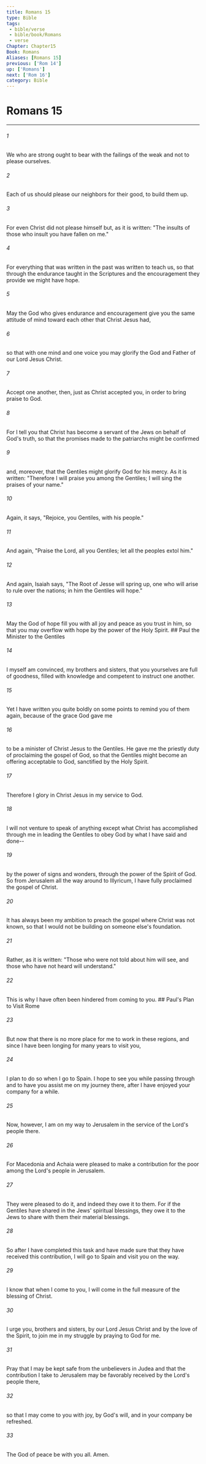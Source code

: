 ```yaml
---
title: Romans 15
type: Bible
tags:
 - bible/verse
 - bible/book/Romans
 - verse
Chapter: Chapter15
Book: Romans
Aliases: [Romans 15]
previous: ['Rom 14']
up: ['Romans']
next: ['Rom 16']
category: Bible
---
```

# Romans 15

***


###### 1 
We who are strong ought to bear with the failings of the weak and not to please ourselves. 

###### 2 
Each of us should please our neighbors for their good, to build them up. 

###### 3 
For even Christ did not please himself but, as it is written: "The insults of those who insult you have fallen on me." 

###### 4 
For everything that was written in the past was written to teach us, so that through the endurance taught in the Scriptures and the encouragement they provide we might have hope. 

###### 5 
May the God who gives endurance and encouragement give you the same attitude of mind toward each other that Christ Jesus had, 

###### 6 
so that with one mind and one voice you may glorify the God and Father of our Lord Jesus Christ. 

###### 7 
Accept one another, then, just as Christ accepted you, in order to bring praise to God. 

###### 8 
For I tell you that Christ has become a servant of the Jews on behalf of God's truth, so that the promises made to the patriarchs might be confirmed 

###### 9 
and, moreover, that the Gentiles might glorify God for his mercy. As it is written: "Therefore I will praise you among the Gentiles; I will sing the praises of your name." 

###### 10 
Again, it says, "Rejoice, you Gentiles, with his people." 

###### 11 
And again, "Praise the Lord, all you Gentiles; let all the peoples extol him." 

###### 12 
And again, Isaiah says, "The Root of Jesse will spring up, one who will arise to rule over the nations; in him the Gentiles will hope." 

###### 13 
May the God of hope fill you with all joy and peace as you trust in him, so that you may overflow with hope by the power of the Holy Spirit. ## Paul the Minister to the Gentiles 

###### 14 
I myself am convinced, my brothers and sisters, that you yourselves are full of goodness, filled with knowledge and competent to instruct one another. 

###### 15 
Yet I have written you quite boldly on some points to remind you of them again, because of the grace God gave me 

###### 16 
to be a minister of Christ Jesus to the Gentiles. He gave me the priestly duty of proclaiming the gospel of God, so that the Gentiles might become an offering acceptable to God, sanctified by the Holy Spirit. 

###### 17 
Therefore I glory in Christ Jesus in my service to God. 

###### 18 
I will not venture to speak of anything except what Christ has accomplished through me in leading the Gentiles to obey God by what I have said and done-- 

###### 19 
by the power of signs and wonders, through the power of the Spirit of God. So from Jerusalem all the way around to Illyricum, I have fully proclaimed the gospel of Christ. 

###### 20 
It has always been my ambition to preach the gospel where Christ was not known, so that I would not be building on someone else's foundation. 

###### 21 
Rather, as it is written: "Those who were not told about him will see, and those who have not heard will understand." 

###### 22 
This is why I have often been hindered from coming to you. ## Paul's Plan to Visit Rome 

###### 23 
But now that there is no more place for me to work in these regions, and since I have been longing for many years to visit you, 

###### 24 
I plan to do so when I go to Spain. I hope to see you while passing through and to have you assist me on my journey there, after I have enjoyed your company for a while. 

###### 25 
Now, however, I am on my way to Jerusalem in the service of the Lord's people there. 

###### 26 
For Macedonia and Achaia were pleased to make a contribution for the poor among the Lord's people in Jerusalem. 

###### 27 
They were pleased to do it, and indeed they owe it to them. For if the Gentiles have shared in the Jews' spiritual blessings, they owe it to the Jews to share with them their material blessings. 

###### 28 
So after I have completed this task and have made sure that they have received this contribution, I will go to Spain and visit you on the way. 

###### 29 
I know that when I come to you, I will come in the full measure of the blessing of Christ. 

###### 30 
I urge you, brothers and sisters, by our Lord Jesus Christ and by the love of the Spirit, to join me in my struggle by praying to God for me. 

###### 31 
Pray that I may be kept safe from the unbelievers in Judea and that the contribution I take to Jerusalem may be favorably received by the Lord's people there, 

###### 32 
so that I may come to you with joy, by God's will, and in your company be refreshed. 

###### 33 
The God of peace be with you all. Amen. 
